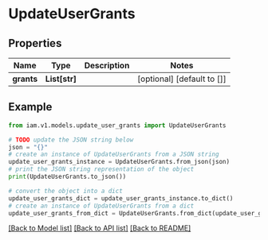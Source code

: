 # UpdateUserGrants


## Properties

Name | Type | Description | Notes
------------ | ------------- | ------------- | -------------
**grants** | **List[str]** |  | [optional] [default to []]

## Example

```python
from iam.v1.models.update_user_grants import UpdateUserGrants

# TODO update the JSON string below
json = "{}"
# create an instance of UpdateUserGrants from a JSON string
update_user_grants_instance = UpdateUserGrants.from_json(json)
# print the JSON string representation of the object
print(UpdateUserGrants.to_json())

# convert the object into a dict
update_user_grants_dict = update_user_grants_instance.to_dict()
# create an instance of UpdateUserGrants from a dict
update_user_grants_from_dict = UpdateUserGrants.from_dict(update_user_grants_dict)
```
[[Back to Model list]](../README.md#documentation-for-models) [[Back to API list]](../README.md#documentation-for-api-endpoints) [[Back to README]](../README.md)


